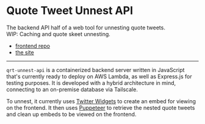 # Quote Tweet Unnest API

The backend API half of a web tool for unnesting quote tweets.  
WIP: Caching and quote skeet unnesting.

- [frontend repo](https://github.com/muskit/qrt-unnester)
- [the site](https://muskit.net/qrt-unnester)

---

`qrt-unnest-api` is a containerized backend server written in JavaScript that's currently ready to deploy on AWS Lambda, as well as Express.js for testing purposes. It is developed with a hybrid architecture in mind, connecting to an on-premise database via Tailscale.

To unnest, it currently uses [Twitter Widgets](https://www.npmjs.com/package/twitter-widgets) to create an embed for viewing on the frontend. It then uses [Puppeteer](https://www.npmjs.com/package/puppeteer-core) to retrieve the nested quote tweets and clean up embeds to be viewed on the frontend.
